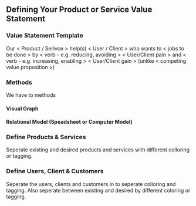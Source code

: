 ## Defining Your Product or Service Value Statement



### Value Statement Template
Our < Product / Serivce > 
help(s) < User / Client >
who wants to < jobs to be done >
by < verb - e.g. reducing, avoiding > < User/Client pain >
and < verb - e.g. increasing, enabling > < User/Client gain >
(unlike < competing value proposition >)


### Methods
We have to methods 

#### Visual Graph

#### Relational Model (Speadsheet or Computer Model)


### Define Products & Services
Seperate existing and desired products and services with different colloring or tagging. 

### Define Users, Client & Customers
Seperate the users, clients and customers in to seperate colloring and tagging. Also seperate between existing and desired by different coloring or tagging.